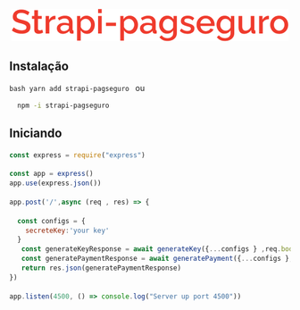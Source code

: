  

<p align="center">
  <img src="https://raw.githubusercontent.com/ziminny/strapi-pagseguro/main/readme-images/logo.png"/>
</p>

## Instalação

`bash
 yarn add strapi-pagseguro
`
ou

~~~bash
  npm -i strapi-pagseguro
~~~

## Iniciando

~~~javascript
const express = require("express")

const app = express()
app.use(express.json())

app.post('/',async (req , res) => {
  
  const configs = {
    secreteKey:'your key'
  } 
   const generateKeyResponse = await generateKey({...configs } ,req.body)
   const generatePaymentResponse = await generatePayment({...configs },generateKeyResponse)
   return res.json(generatePaymentResponse)
})

app.listen(4500, () => console.log("Server up port 4500"))
~~~

